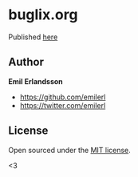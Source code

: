 # buglix.org

Published [here](http://buglix.org)

## Author

**Emil Erlandsson**
- <https://github.com/emilerl>
- <https://twitter.com/emilerl>


## License

Open sourced under the [MIT license](LICENSE.md).

<3


